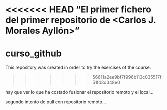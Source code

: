 <<<<<<< HEAD
“El primer fichero del primer repositorio de <Carlos J. Morales Ayllón>”
=======
# curso_github

This repository was created in order to try the exercises of the course.
>>>>>>> 56611a2ee9bf7f996b113c035517f51f43d348e0

hay que ver lo que ha costado fusionar el repositorio remoto y el local...

segundo intento de pull con repositorio remoto...
